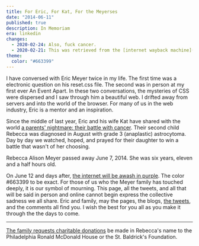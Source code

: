 ```yaml
---
title: For Eric, For Kat, For the Meyerses
date: "2014-06-11"
published: true
description: In Memoriam
era: linkedin
changes:
  - 2020-02-24: Also, fuck cancer.
  - 2020-02-21: This was retrieved from the [internet wayback machine](https://web.archive.org/web/20141009223744/http://www.felocity.com/article/663399becca) and links were updated where possible.
theme:
  color: "#663399"
---
```


I have conversed with Eric Meyer twice in my life. The first time was a electronic question on his reset.css file. The second was in person at my first ever An Event Apart. In these two conversations, the mysteries of CSS were dispersed and I saw through him a beautiful web. I drifted away from servers and into the world of the browser. For many of us in the web industry, Eric is a mentor and an inspiration.

Since the middle of last year, Eric and his wife Kat have shared with the world [a parents' nightmare: their battle with cancer](https://web.archive.org/web/20141009223744/http://meyerweb.com/eric/thoughts/category/personal/cancer). Their second child Rebecca was diagnosed in August with grade 3 (anaplastic) astrocytoma. Day by day we watched, hoped, and prayed for their daughter to win a battle that wasn't of her choosing.

Rebecca Alison Meyer passed away June 7, 2014. She was six years, eleven and a half hours old.

On June 12 and days after, [the internet will be awash in purple](https://web.archive.org/web/20141009223744/http://www.zeldman.com/2014/06/10/the-color-purple/). The color #663399 to be exact. For those of us who the Meyer family has touched deeply, it is our symbol of mourning. This page, all the tweets, and all that will be said in person and online cannot begin express the collective sadness we all share. Eric and family, may the pages, the blogs, [the tweets](https://web.archive.org/web/20141009223744/https://twitter.com/search?f=realtime&q=%23663399Becca), and the comments all find you. I wish the best for you all as you make it through the the days to come.

---

[The family requests charitable donations](https://web.archive.org/web/20141009223744/http://meyerweb.com/eric/thoughts/2014/06/09/in-memoriam-2/) be made in Rebecca's name to the Philadelphia Ronald McDonald House or the St. Baldrick's Foundation.
